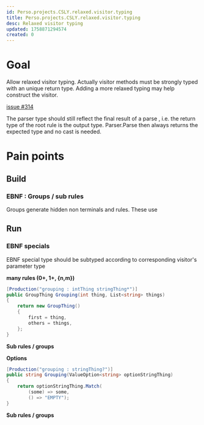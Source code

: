 ```yaml
---
id: Perso.projects.CSLY.relaxed.visitor.typing
title: Perso.projects.CSLY.relaxed.visitor.typing
desc: Relaxed visitor typing
updated: 1758871294574
created: 0
---
```

# Goal
Allow relaxed visitor typing.
Actually visitor methods must be strongly typed with an unique return type.
Adding a more relaxed typing may help construct the visitor.


[issue #314](https://github.com/b3b00/csly/issues/314)

The parser type should still reflect the final result of a parse , i.e. the return type of the root rule is the output type. Parser.Parse then always returns the expected type and no cast is needed.



# Pain points

## Build

### EBNF : Groups / sub rules 

Groups generate hidden non terminals and rules. These use  

## Run

### EBNF specials

EBNF special type should be subtyped according to corresponding visitor's parameter type

**many rules (0+, 1+, {n,m})**

```csharp
[Production("grouping : intThing stringThing*")]
public GroupThing Grouping(int thing, List<string> things)
{
    return new GroupThing()
    {
        first = thing,
        others = things,
    };
}
```

**Sub rules / groups**

**Options**

```csharp
[Production("grouping : stringThing?")]
public string Grouping(ValueOption<string> optionStringThing)
{
    return optionStringThing.Match(
        (some) => some,
        () => "EMPTY");
}
```

**Sub rules / groups**
